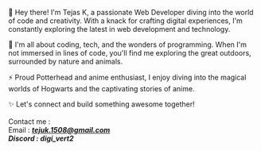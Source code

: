 👋 Hey there! I'm Tejas K, a passionate Web Developer diving into the world of code and creativity. With a knack for crafting digital experiences, I'm constantly exploring the latest in web development and technology.

🌱 I'm all about coding, tech, and the wonders of programming. When I'm not immersed in lines of code, you'll find me exploring the great outdoors, surrounded by nature and animals.

⚡️ Proud Potterhead and anime enthusiast, I enjoy diving into the magical worlds of Hogwarts and the captivating stories of anime.

✨ Let's connect and build something awesome together! <br>
<br>Contact me :<br>Email : <i><strong>tejuk.1508@gmail.com<br>Discord : digi_vert2</strong></i>
